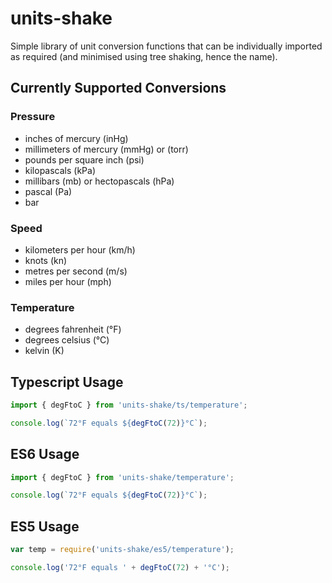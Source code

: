 # units-shake
Simple library of unit conversion functions that can be individually imported
as required (and minimised using tree shaking, hence the name).

## Currently Supported Conversions
### Pressure
- inches of mercury (inHg)
- millimeters of mercury (mmHg) or (torr)
- pounds per square inch (psi)
- kilopascals (kPa)
- millibars (mb) or hectopascals (hPa)
- pascal (Pa)
- bar

### Speed
- kilometers per hour (km/h)
- knots (kn)
- metres per second (m/s)
- miles per hour (mph)

### Temperature
- degrees fahrenheit (°F)
- degrees celsius (°C)
- kelvin (K)

## Typescript Usage
```typescript
import { degFtoC } from 'units-shake/ts/temperature';

console.log(`72°F equals ${degFtoC(72)}°C`);
```

## ES6 Usage
```javascript
import { degFtoC } from 'units-shake/temperature';

console.log(`72°F equals ${degFtoC(72)}°C`);
```

## ES5 Usage
```javascript
var temp = require('units-shake/es5/temperature');

console.log('72°F equals ' + degFtoC(72) + '°C');
```
